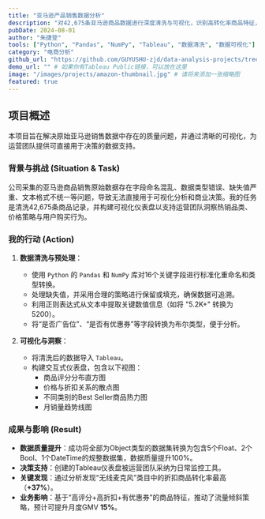 ```yaml
---
title: "亚马逊产品销售数据分析"
description: "对42,675条亚马逊商品数据进行深度清洗与可视化，识别高转化率商品特征，驱动GMV提升策略。"
pubDate: 2024-08-01
author: "朱捷登"
tools: ["Python", "Pandas", "NumPy", "Tableau", "数据清洗", "数据可视化"]
category: "电商分析"
github_url: "https://github.com/GUYUSHU-zjd/data-analysis-projects/tree/main/亚马逊产品销售数据分析"
demo_url: "" # 如果你有Tableau Public链接，可以放在这里
image: "/images/projects/amazon-thumbnail.jpg" # 请将来添加一张缩略图
featured: true
---
```


## 项目概述

本项目旨在解决原始亚马逊销售数据中存在的质量问题，并通过清晰的可视化，为运营团队提供可直接用于决策的数据支持。

### 背景与挑战 (Situation & Task)
公司采集的亚马逊商品销售原始数据存在字段命名混乱、数据类型错误、缺失值严重、文本格式不统一等问题，导致无法直接用于可视化分析和商业决策。我的任务是清洗42,675条商品记录，并构建可视化仪表盘以支持运营团队洞察热销品类、价格策略与用户购买行为。

### 我的行动 (Action)
1.  **数据清洗与预处理**：
    -   使用 `Python` 的 `Pandas` 和 `NumPy` 库对16个关键字段进行标准化重命名和类型转换。
    -   处理缺失值，并采用合理的策略进行保留或填充，确保数据可追溯。
    -   利用正则表达式从文本中提取关键数值信息（如将 "5.2K+" 转换为 5200）。
    -   将“是否广告位”、“是否有优惠券”等字段转换为布尔类型，便于分析。

2.  **可视化与洞察**：
    -   将清洗后的数据导入 `Tableau`。
    -   构建交互式仪表盘，包含以下视图：
        -   商品评分分布直方图
        -   价格与折扣关系的散点图
        -   不同类别的Best Seller商品热力图
        -   月销量趋势线图

### 成果与影响 (Result)
-   **数据质量提升**：成功将全部为Object类型的数据集转换为包含5个Float、2个Bool、1个DateTime的规整数据集，数据质量提升100%。
-   **决策支持**：创建的Tableau仪表盘被运营团队采纳为日常监控工具。
-   **关键发现**：通过分析发现“无线麦克风”类目中的折扣商品转化率最高（**+37%**）。
-   **业务影响**：基于“高评分+高折扣+有优惠券”的商品特征，推动了流量倾斜策略，预计可提升月度GMV **15%**。